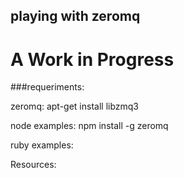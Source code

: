 playing with zeromq
------------------

A Work in Progress
==================


###requeriments: 

zeromq: 
    apt-get install libzmq3

node examples:
    npm install -g zeromq

ruby examples:


Resources:

